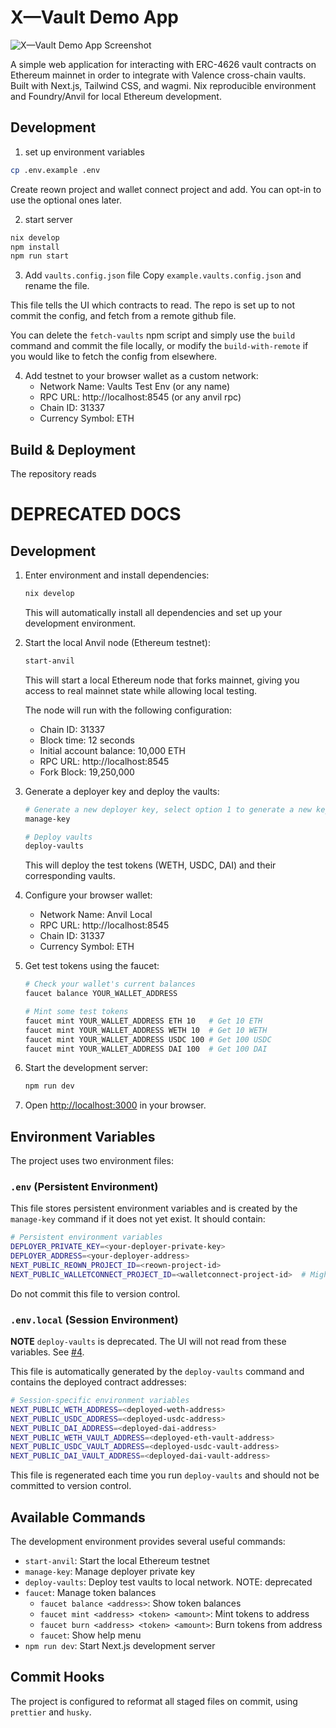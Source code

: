 # X—Vault Demo App

![X—Vault Demo App Screenshot](./readme_screenshot.png)

A simple web application for interacting with ERC-4626 vault contracts on Ethereum mainnet in order to integrate with Valence cross-chain vaults. Built with Next.js, Tailwind CSS, and wagmi. Nix reproducible environment and Foundry/Anvil for local Ethereum development.

## Development

1. set up environment variables

```bash
cp .env.example .env
```

Create reown project and wallet connect project and add. You can opt-in to use the optional ones later.

2. start server

```bash
nix develop
npm install
npm run start
```

3. Add `vaults.config.json` file
   Copy `example.vaults.config.json` and rename the file.

This file tells the UI which contracts to read. The repo is set up to not commit the config, and fetch from a remote github file.

You can delete the `fetch-vaults` npm script and simply use the `build` command and commit the file locally, or modify the `build-with-remote` if you would like to fetch the config from elsewhere.

4. Add testnet to your browser wallet as a custom network:
   - Network Name: Vaults Test Env (or any name)
   - RPC URL: http://localhost:8545 (or any anvil rpc)
   - Chain ID: 31337
   - Currency Symbol: ETH

## Build & Deployment

The repository reads

# DEPRECATED DOCS

## Development

1. Enter environment and install dependencies:

   ```bash
   nix develop
   ```

   This will automatically install all dependencies and set up your development environment.

2. Start the local Anvil node (Ethereum testnet):

   ```bash
   start-anvil
   ```

   This will start a local Ethereum node that forks mainnet, giving you access to real mainnet state while allowing local testing.

   The node will run with the following configuration:

   - Chain ID: 31337
   - Block time: 12 seconds
   - Initial account balance: 10,000 ETH
   - RPC URL: http://localhost:8545
   - Fork Block: 19,250,000

3. Generate a deployer key and deploy the vaults:

   ```bash
   # Generate a new deployer key, select option 1 to generate a new key
   manage-key

   # Deploy vaults
   deploy-vaults
   ```

   This will deploy the test tokens (WETH, USDC, DAI) and their corresponding vaults.

4. Configure your browser wallet:

   - Network Name: Anvil Local
   - RPC URL: http://localhost:8545
   - Chain ID: 31337
   - Currency Symbol: ETH

5. Get test tokens using the faucet:

   ```bash
   # Check your wallet's current balances
   faucet balance YOUR_WALLET_ADDRESS

   # Mint some test tokens
   faucet mint YOUR_WALLET_ADDRESS ETH 10   # Get 10 ETH
   faucet mint YOUR_WALLET_ADDRESS WETH 10  # Get 10 WETH
   faucet mint YOUR_WALLET_ADDRESS USDC 100 # Get 100 USDC
   faucet mint YOUR_WALLET_ADDRESS DAI 100  # Get 100 DAI
   ```

6. Start the development server:

   ```bash
   npm run dev
   ```

7. Open [http://localhost:3000](http://localhost:3000) in your browser.

## Environment Variables

The project uses two environment files:

### `.env` (Persistent Environment)

This file stores persistent environment variables and is created by the `manage-key` command if it does not yet exist. It should contain:

```bash
# Persistent environment variables
DEPLOYER_PRIVATE_KEY=<your-deployer-private-key>
DEPLOYER_ADDRESS=<your-deployer-address>
NEXT_PUBLIC_REOWN_PROJECT_ID=<reown-project-id>
NEXT_PUBLIC_WALLETCONNECT_PROJECT_ID=<walletconnect-project-id>  # Might be the same as the reown project id
```

Do not commit this file to version control.

### `.env.local` (Session Environment)

**NOTE** `deploy-vaults` is deprecated. The UI will not read from these variables. See [#4](https://github.com/timewave-computer/x-vault-demo/issues/4).

This file is automatically generated by the `deploy-vaults` command and contains the deployed contract addresses:

```bash
# Session-specific environment variables
NEXT_PUBLIC_WETH_ADDRESS=<deployed-weth-address>
NEXT_PUBLIC_USDC_ADDRESS=<deployed-usdc-address>
NEXT_PUBLIC_DAI_ADDRESS=<deployed-dai-address>
NEXT_PUBLIC_WETH_VAULT_ADDRESS=<deployed-eth-vault-address>
NEXT_PUBLIC_USDC_VAULT_ADDRESS=<deployed-usdc-vault-address>
NEXT_PUBLIC_DAI_VAULT_ADDRESS=<deployed-dai-vault-address>
```

This file is regenerated each time you run `deploy-vaults` and should not be committed to version control.

## Available Commands

The development environment provides several useful commands:

- `start-anvil`: Start the local Ethereum testnet
- `manage-key`: Manage deployer private key
- `deploy-vaults`: Deploy test vaults to local network. NOTE: deprecated
- `faucet`: Manage token balances
  - `faucet balance <address>`: Show token balances
  - `faucet mint <address> <token> <amount>`: Mint tokens to address
  - `faucet burn <address> <token> <amount>`: Burn tokens from address
  - `faucet`: Show help menu
- `npm run dev`: Start Next.js development server

## Commit Hooks

The project is configured to reformat all staged files on commit, using `prettier` and `husky`.
